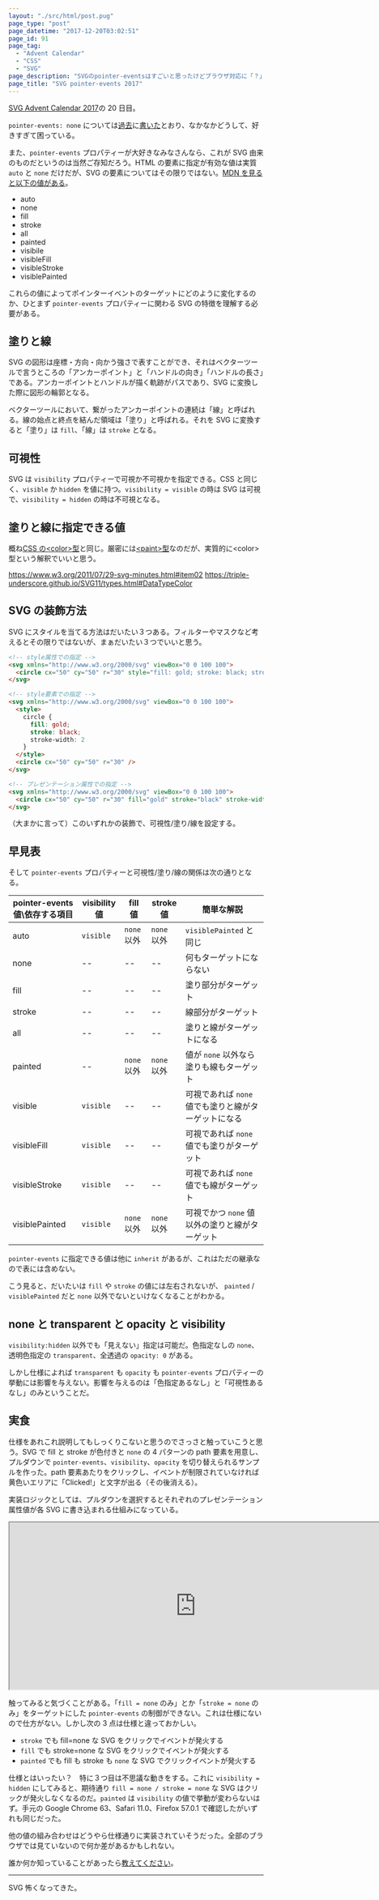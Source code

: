 ```yaml
---
layout: "./src/html/post.pug"
page_type: "post"
page_datetime: "2017-12-20T03:02:51"
page_id: 91
page_tag:
  - "Advent Calendar"
  - "CSS"
  - "SVG"
page_description: "SVGのpointer-eventsはすごいと思ったけどブラウザ対応に「？」がある"
page_title: "SVG pointer-events 2017"
---
```


[SVG Advent Calendar 2017](https://adventar.org/calendars/2475)の 20 日目。

`pointer-events: none` については[過去](http://dskd.jp/archives/7.html)に[書いた](http://dskd.jp/archives/85.html)とおり、なかなかどうして、好きすぎて困っている。

また、`pointer-events` プロパティーが大好きなみなさんなら、これが SVG 由来のものだというのは当然ご存知だろう。HTML の要素に指定が有効な値は実質 `auto` と `none` だけだが、SVG の要素についてはその限りではない。[MDN を見ると以下の値がある](https://developer.mozilla.org/ja/docs/Web/CSS/pointer-events)。

- auto
- none
- fill
- stroke
- all
- painted
- visibile
- visibleFill
- visibleStroke
- visiblePainted

これらの値によってポインターイベントのターゲットにどのように変化するのか、ひとまず `pointer-events` プロパティーに関わる SVG の特徴を理解する必要がある。

## 塗りと線

SVG の図形は座標・方向・向かう強さで表すことができ、それはベクターツールで言うところの「アンカーポイント」と「ハンドルの向き」「ハンドルの長さ」である。アンカーポイントとハンドルが描く軌跡がパスであり、SVG に変換した際に図形の輪郭となる。

ベクターツールにおいて、繋がったアンカーポイントの連続は「線」と呼ばれる。線の始点と終点を結んだ領域は「塗り」と呼ばれる。それを SVG に変換すると「塗り」は `fill`、「線」は `stroke` となる。

## 可視性

SVG は `visibility` プロパティーで可視か不可視かを指定できる。CSS と同じく、`visible` か `hidden` を値に持つ。`visibility = visible` の時は SVG は可視で、`visibility = hidden` の時は不可視となる。

## 塗りと線に指定できる値

概ね[CSS の&lt;color&gt;型](https://www.w3.org/TR/css3-color/#valuea-def-color)と同じ。厳密には[&lt;paint&gt;型](https://www.w3.org/TR/SVG2/painting.html#SpecifyingPaint)なのだが、実質的に&lt;color&gt;型という解釈でいいと思う。

https://www.w3.org/2011/07/29-svg-minutes.html#item02
https://triple-underscore.github.io/SVG11/types.html#DataTypeColor

## SVG の装飾方法

SVG にスタイルを当てる方法はだいたい３つある。フィルターやマスクなど考えるとその限りではないが、まぁだいたい３つでいいと思う。

<!-- prettier-ignore -->
```html
<!-- style属性での指定 -->
<svg xmlns="http://www.w3.org/2000/svg" viewBox="0 0 100 100">
  <circle cx="50" cy="50" r="30" style="fill: gold; stroke: black; stroke-width: 2" />
</svg>
```

<!-- prettier-ignore -->
```html
<!-- style要素での指定 -->
<svg xmlns="http://www.w3.org/2000/svg" viewBox="0 0 100 100">
  <style>
    circle {
      fill: gold;
      stroke: black;
      stroke-width: 2
    }
  </style>
  <circle cx="50" cy="50" r="30" />
</svg>
```

<!-- prettier-ignore -->
```html
<!-- プレゼンテーション属性での指定 -->
<svg xmlns="http://www.w3.org/2000/svg" viewBox="0 0 100 100">
  <circle cx="50" cy="50" r="30" fill="gold" stroke="black" stroke-width="2" />
</svg>
```

（大まかに言って）このいずれかの装飾で、可視性/塗り/線を設定する。

## 早見表

そして `pointer-events` プロパティーと可視性/塗り/線の関係は次の通りとなる。

| pointer-events 値\依存する項目 | visibility 値 | fill 値     | stroke 値   | 簡単な解説                                           |
| ------------------------------ | ------------- | ----------- | ----------- | ---------------------------------------------------- |
| auto                           | `visible`     | `none` 以外 | `none` 以外 | `visiblePainted` と同じ                              |
| none                           | --            | --          | --          | 何もターゲットにならない                             |
| fill                           | --            | --          | --          | 塗り部分がターゲット                                 |
| stroke                         | --            | --          | --          | 線部分がターゲット                                   |
| all                            | --            | --          | --          | 塗りと線がターゲットになる                           |
| painted                        | --            | `none` 以外 | `none` 以外 | 値が `none` 以外なら塗りも線もターゲット             |
| visible                        | `visible`     | --          | --          | 可視であれば `none` 値でも塗りと線がターゲットになる |
| visibleFill                    | `visible`     | --          | --          | 可視であれば `none` 値でも塗りがターゲット           |
| visibleStroke                  | `visible`     | --          | --          | 可視であれば `none` 値でも線がターゲット             |
| visiblePainted                 | `visible`     | `none` 以外 | `none` 以外 | 可視でかつ `none` 値以外の塗りと線がターゲット       |

`pointer-events` に指定できる値は他に `inherit` があるが、これはただの継承なので表には含めない。

こう見ると、だいたいは `fill` や `stroke` の値には左右されないが、 `painted` / `visiblePainted` だと `none` 以外でないといけなくなることがわかる。

## none と transparent と opacity と visibility

`visibility:hidden` 以外でも「見えない」指定は可能だ。色指定なしの `none`、透明色指定の `transparent`、全透過の `opacity: 0` がある。

しかし仕様によれば `transparent` も `opacity` も `pointer-events` プロパティーの挙動には影響を与えない。影響を与えるのは「色指定あるなし」と「可視性あるなし」のみということだ。

## 実食

仕様をあれこれ説明してもしっくりこないと思うのでさっさと触っていこうと思う。SVG で fill と stroke が色付きと `none` の 4 パターンの path 要素を用意し、プルダウンで `pointer-events`、`visibility`、`opacity` を切り替えられるサンプルを作った。path 要素あたりをクリックし、イベントが制限されていなければ黄色いエリアに「Clicked!」と文字が出る（その後消える）。

実装ロジックとしては、プルダウンを選択するとそれぞれのプレゼンテーション属性値が各 SVG に書き込まれる仕組みになっている。

<iframe width="736" height="330" src="https://jsfiddle.net/maumqdrv/1/embedded/result,html,css,js/" allowfullscreen="allowfullscreen"></iframe>

触ってみると気づくことがある。「`fill = none` のみ」とか「`stroke = none` のみ」をターゲットにした `pointer-events` の制御ができない。これは仕様にないので仕方がない。しかし次の 3 点は仕様と違っておかしい。

- `stroke` でも fill=none な SVG をクリックでイベントが発火する
- `fill` でも stroke=none な SVG をクリックでイベントが発火する
- `painted` でも fill も stroke も `none` な SVG でクリックイベントが発火する

仕様とはいったい？　特に３つ目は不思議な動きをする。これに `visibility = hidden` にしてみると、期待通り `fill = none / stroke = none` な SVG はクリックが発火しなくなるのだ。`painted` は `visibility` の値で挙動が変わらないはず。手元の Google Chrome 63、Safari 11.0、Firefox 57.0.1 で確認したがいずれも同じだった。

他の値の組み合わせはどうやら仕様通りに実装されていそうだった。全部のブラウザでは見ていないので何か差があるかもしれない。

誰か何か知っていることがあったら[教えてください](https://twitter.com/otiext)。

---

SVG 怖くなってきた。
